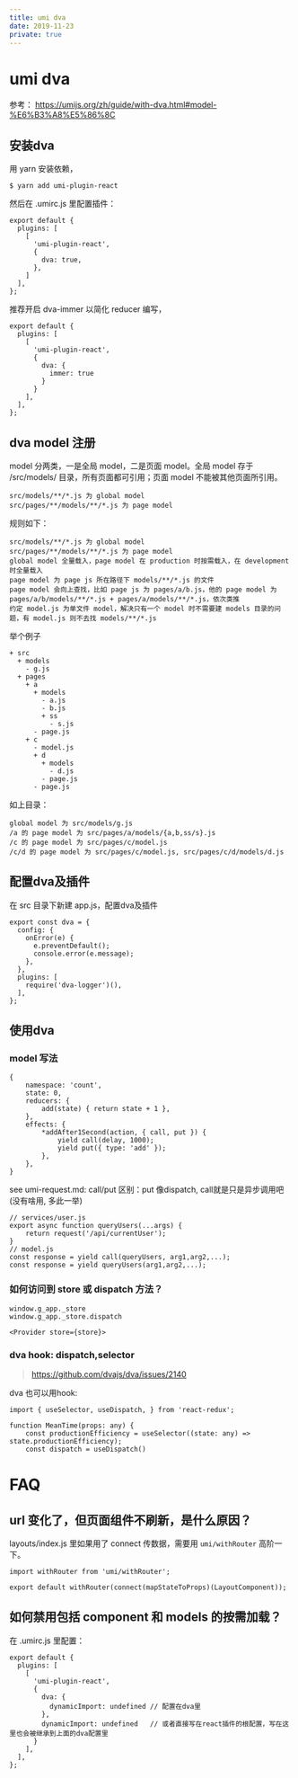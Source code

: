 ```yaml
---
title: umi dva
date: 2019-11-23
private: true
---
```

# umi dva
参考： https://umijs.org/zh/guide/with-dva.html#model-%E6%B3%A8%E5%86%8C

## 安装dva
用 yarn 安装依赖，

    $ yarn add umi-plugin-react

然后在 .umirc.js 里配置插件：

    export default {
      plugins: [
        [
          'umi-plugin-react',
          {
            dva: true,
          },
        ]
      ],
    };

推荐开启 dva-immer 以简化 reducer 编写，

    export default {
      plugins: [
        [
          'umi-plugin-react',
          {
            dva: {
              immer: true
            }
          }
        ],
      ],
    };

## dva model 注册
model 分两类，一是全局 model，二是页面 model。全局 model 存于 /src/models/ 目录，所有页面都可引用；页面 model 不能被其他页面所引用。

    src/models/**/*.js 为 global model
    src/pages/**/models/**/*.js 为 page model

规则如下：

    src/models/**/*.js 为 global model
    src/pages/**/models/**/*.js 为 page model
    global model 全量载入，page model 在 production 时按需载入，在 development 时全量载入
    page model 为 page js 所在路径下 models/**/*.js 的文件
    page model 会向上查找，比如 page js 为 pages/a/b.js，他的 page model 为 pages/a/b/models/**/*.js + pages/a/models/**/*.js，依次类推
    约定 model.js 为单文件 model，解决只有一个 model 时不需要建 models 目录的问题，有 model.js 则不去找 models/**/*.js

举个例子

    + src
      + models
        - g.js
      + pages
        + a
          + models
            - a.js
            - b.js
            + ss
              - s.js
          - page.js
        + c
          - model.js
          + d
            + models
              - d.js
            - page.js
          - page.js

如上目录：

    global model 为 src/models/g.js
    /a 的 page model 为 src/pages/a/models/{a,b,ss/s}.js
    /c 的 page model 为 src/pages/c/model.js
    /c/d 的 page model 为 src/pages/c/model.js, src/pages/c/d/models/d.js

## 配置dva及插件
在 src 目录下新建 app.js，配置dva及插件

    export const dva = {
      config: {
        onError(e) {
          e.preventDefault();
          console.error(e.message);
        },
      },
      plugins: [
        require('dva-logger')(),
      ],
    };

## 使用dva
### model 写法
    {
        namespace: 'count',
        state: 0,
        reducers: {
            add(state) { return state + 1 },
        },
        effects: {
            *addAfter1Second(action, { call, put }) {
                yield call(delay, 1000);
                yield put({ type: 'add' });
            },
        },
    }

see umi-request.md: call/put 区别：put 像dispatch, call就是只是异步调用吧(没有啥用, 多此一举)

    // services/user.js
    export async function queryUsers(...args) {
        return request('/api/currentUser');
    }
    // model.js
    const response = yield call(queryUsers, arg1,arg2,...);
    const response = yield queryUsers(arg1,arg2,...);

### 如何访问到 store 或 dispatch 方法？

    window.g_app._store
    window.g_app._store.dispatch

    <Provider store={store}>

### dva hook: dispatch,selector
> https://github.com/dvajs/dva/issues/2140

dva 也可以用hook:

    import { useSelector, useDispatch, } from 'react-redux';

    function MeanTime(props: any) {
        const productionEfficiency = useSelector((state: any) => state.productionEfficiency);
        const dispatch = useDispatch()


# FAQ
## url 变化了，但页面组件不刷新，是什么原因？
layouts/index.js 里如果用了 connect 传数据，需要用 `umi/withRouter` 高阶一下。

    import withRouter from 'umi/withRouter';

    export default withRouter(connect(mapStateToProps)(LayoutComponent));


## 如何禁用包括 component 和 models 的按需加载？
在 .umirc.js 里配置：

    export default {
      plugins: [
        [
          'umi-plugin-react',
          {
            dva: {
              dynamicImport: undefined // 配置在dva里
            },
            dynamicImport: undefined   // 或者直接写在react插件的根配置，写在这里也会被继承到上面的dva配置里
          }
        ],
      ],
    };
